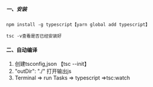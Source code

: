 ##### 一、安装

```
npm install -g typescript【yarn global add typescript】

tsc -v查看是否已经安装好
```

#### 二、自动编译

1. 创建tsconfig,json 【tsc --init】
2. "outDir": "./" 打开输出js
3. Terminal    => run Tasks   => typescript =>tsc:watch

